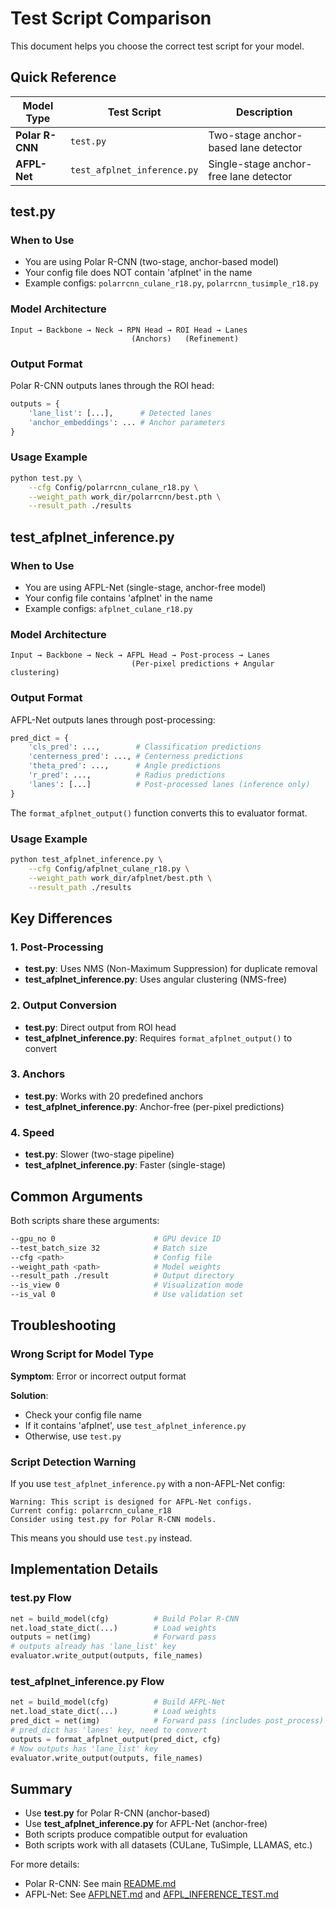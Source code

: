 # Test Script Comparison

This document helps you choose the correct test script for your model.

## Quick Reference

| Model Type | Test Script | Description |
|------------|-------------|-------------|
| **Polar R-CNN** | `test.py` | Two-stage anchor-based lane detector |
| **AFPL-Net** | `test_afplnet_inference.py` | Single-stage anchor-free lane detector |

## test.py

### When to Use
- You are using Polar R-CNN (two-stage, anchor-based model)
- Your config file does NOT contain 'afplnet' in the name
- Example configs: `polarrcnn_culane_r18.py`, `polarrcnn_tusimple_r18.py`

### Model Architecture
```
Input → Backbone → Neck → RPN Head → ROI Head → Lanes
                           (Anchors)   (Refinement)
```

### Output Format
Polar R-CNN outputs lanes through the ROI head:
```python
outputs = {
    'lane_list': [...],      # Detected lanes
    'anchor_embeddings': ... # Anchor parameters
}
```

### Usage Example
```bash
python test.py \
    --cfg Config/polarrcnn_culane_r18.py \
    --weight_path work_dir/polarrcnn/best.pth \
    --result_path ./results
```

## test_afplnet_inference.py

### When to Use
- You are using AFPL-Net (single-stage, anchor-free model)
- Your config file contains 'afplnet' in the name
- Example configs: `afplnet_culane_r18.py`

### Model Architecture
```
Input → Backbone → Neck → AFPL Head → Post-process → Lanes
                           (Per-pixel predictions + Angular clustering)
```

### Output Format
AFPL-Net outputs lanes through post-processing:
```python
pred_dict = {
    'cls_pred': ...,        # Classification predictions
    'centerness_pred': ..., # Centerness predictions
    'theta_pred': ...,      # Angle predictions
    'r_pred': ...,          # Radius predictions
    'lanes': [...]          # Post-processed lanes (inference only)
}
```

The `format_afplnet_output()` function converts this to evaluator format.

### Usage Example
```bash
python test_afplnet_inference.py \
    --cfg Config/afplnet_culane_r18.py \
    --weight_path work_dir/afplnet/best.pth \
    --result_path ./results
```

## Key Differences

### 1. Post-Processing
- **test.py**: Uses NMS (Non-Maximum Suppression) for duplicate removal
- **test_afplnet_inference.py**: Uses angular clustering (NMS-free)

### 2. Output Conversion
- **test.py**: Direct output from ROI head
- **test_afplnet_inference.py**: Requires `format_afplnet_output()` to convert

### 3. Anchors
- **test.py**: Works with 20 predefined anchors
- **test_afplnet_inference.py**: Anchor-free (per-pixel predictions)

### 4. Speed
- **test.py**: Slower (two-stage pipeline)
- **test_afplnet_inference.py**: Faster (single-stage)

## Common Arguments

Both scripts share these arguments:

```bash
--gpu_no 0                      # GPU device ID
--test_batch_size 32            # Batch size
--cfg <path>                    # Config file
--weight_path <path>            # Model weights
--result_path ./result          # Output directory
--is_view 0                     # Visualization mode
--is_val 0                      # Use validation set
```

## Troubleshooting

### Wrong Script for Model Type

**Symptom**: Error or incorrect output format

**Solution**: 
- Check your config file name
- If it contains 'afplnet', use `test_afplnet_inference.py`
- Otherwise, use `test.py`

### Script Detection Warning

If you use `test_afplnet_inference.py` with a non-AFPL-Net config:
```
Warning: This script is designed for AFPL-Net configs.
Current config: polarrcnn_culane_r18
Consider using test.py for Polar R-CNN models.
```

This means you should use `test.py` instead.

## Implementation Details

### test.py Flow
```python
net = build_model(cfg)          # Build Polar R-CNN
net.load_state_dict(...)        # Load weights
outputs = net(img)              # Forward pass
# outputs already has 'lane_list' key
evaluator.write_output(outputs, file_names)
```

### test_afplnet_inference.py Flow
```python
net = build_model(cfg)          # Build AFPL-Net
net.load_state_dict(...)        # Load weights
pred_dict = net(img)            # Forward pass (includes post_process)
# pred_dict has 'lanes' key, need to convert
outputs = format_afplnet_output(pred_dict, cfg)
# Now outputs has 'lane_list' key
evaluator.write_output(outputs, file_names)
```

## Summary

- Use **test.py** for Polar R-CNN (anchor-based)
- Use **test_afplnet_inference.py** for AFPL-Net (anchor-free)
- Both scripts produce compatible output for evaluation
- Both scripts work with all datasets (CULane, TuSimple, LLAMAS, etc.)

For more details:
- Polar R-CNN: See main [README.md](README.md)
- AFPL-Net: See [AFPLNET.md](AFPLNET.md) and [AFPL_INFERENCE_TEST.md](AFPL_INFERENCE_TEST.md)
